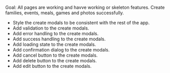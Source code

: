 Goal: All pages are working and havve working or skeleton features. Create families, events, meals, games and photos successfully.
- Style the create modals to be consistent with the rest of the app.
- Add validation to the create modals.
- Add error handling to the create modals.
- Add success handling to the create modals.
- Add loading state to the create modals.
- Add confirmation dialog to the create modals.
- Add cancel button to the create modals.
- Add delete button to the create modals.
- Add edit button to the create modals.
